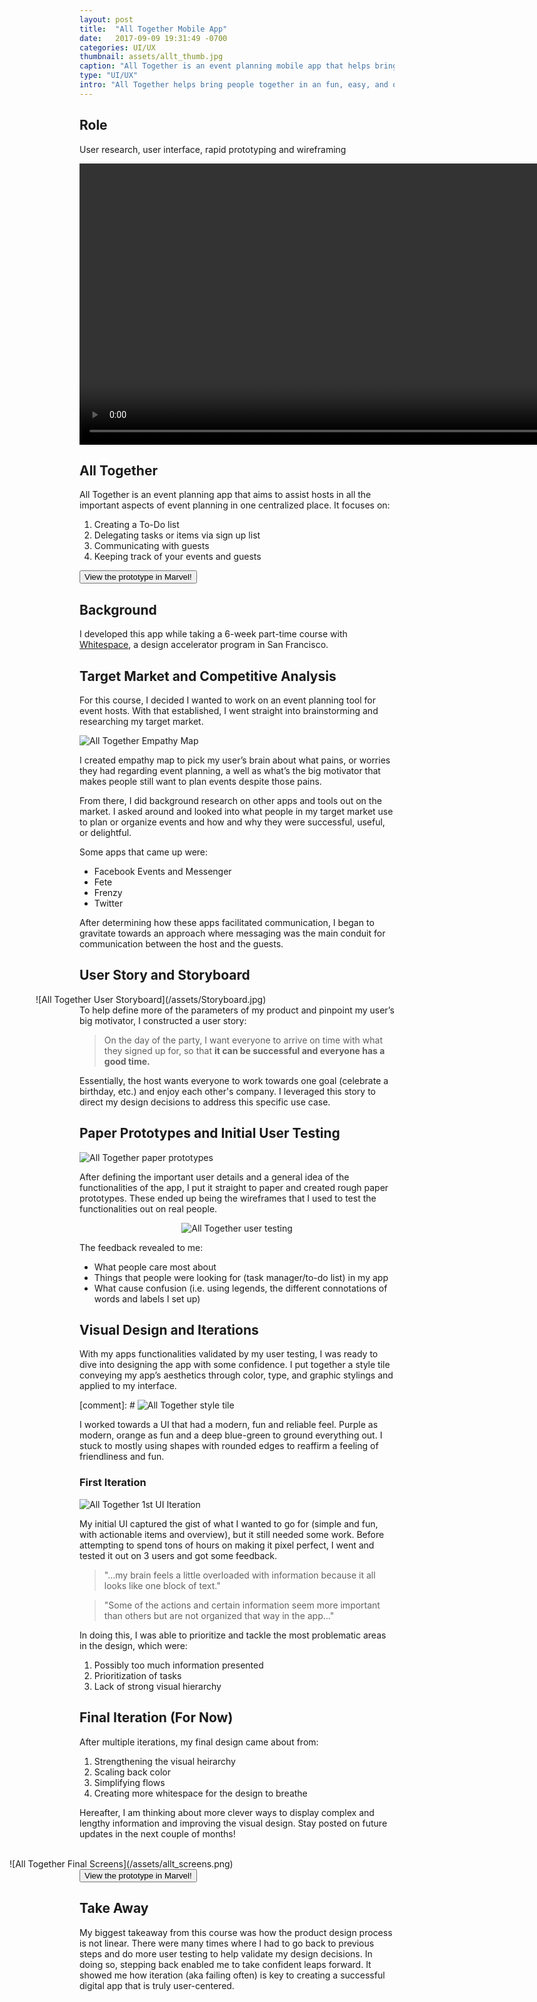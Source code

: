 ```yaml
---
layout: post
title:  "All Together Mobile App"
date:   2017-09-09 19:31:49 -0700
categories: UI/UX
thumbnail: assets/allt_thumb.jpg
caption: "All Together is an event planning mobile app that helps bring people together in an fun, easy, and organized way."
type: "UI/UX"
intro: "All Together helps bring people together in an fun, easy, and organized way."
---
```

## Role
User research, user interface, rapid prototyping and wireframing

<video height="450px" autoplay loop class="VidFloatR">
  <source src="/assets/video/overview_allt.mp4" type="video/mp4">
  Your browser does not support the video tag.
</video>


## All Together

All Together is an event planning app that aims to assist hosts in all the important aspects of event planning in one centralized place. It focuses on:

1. Creating a To-Do list
2. Delegating tasks or items via sign up list
3. Communicating with guests
4. Keeping track of your events and guests

<button type="button" onClick="window.open('https://marvelapp.com/1g627f3')" alt="All Together prototype on Marvel">View the prototype in Marvel!</button>

## Background
I developed this app while taking a 6-week part-time course with [Whitespace](http://whitespacecrew.com/), a design accelerator program in San Francisco.

## Target Market and Competitive Analysis
For this course, I decided I wanted to work on an event planning tool for event hosts. With that established, I went straight into brainstorming and researching my target market.

![All Together Empathy Map](/assets/empathymap.jpg)

I created empathy map to pick my user’s brain about what pains, or worries they had regarding event planning, a well as what’s the big motivator that makes people still want to plan events despite those pains.

From there, I did background research on other apps and tools out on the market. I asked around and looked into what people in my target market use to plan or organize events and how and why they were successful, useful, or delightful.

Some apps that came up were:

- Facebook Events and Messenger
- Fete
- Frenzy
- Twitter

After determining how these apps facilitated communication, I began to gravitate towards an approach where messaging was the main conduit for communication between the host and the guests.

## User Story and Storyboard
<div style="width: 125%; margin-left: -5em;" markdown="1">
![All Together User Storyboard](/assets/Storyboard.jpg)
</div>
To help define more of the parameters of my product and pinpoint my user’s big motivator, I constructed a user story:

> On the day of the party, I want everyone to arrive on time with what they signed up for, so that **it can be successful and everyone has a good time.**

Essentially, the host wants everyone to work towards one goal (celebrate a birthday, etc.) and enjoy each other's company. I leveraged this story to direct my design decisions to address this specific use case.  

## Paper Prototypes and Initial User Testing
![All Together paper prototypes](/assets/paperproto.jpg)

After defining the important user details and a general idea of the functionalities of the app, I put it straight to paper and created rough paper prototypes. These ended up being the wireframes that I used to test the functionalities out on real people.

<p style="text-align: center;"><img src="/assets/usertesting_allt.jpg" alt="All Together user testing"></p>

The feedback revealed to me:

- What people care most about
- Things that people were looking for (task manager/to-do list) in my app
- What cause confusion (i.e. using legends, the different connotations of words and labels I set up)

## Visual Design and Iterations
With my apps functionalities validated by my user testing, I was ready to dive into designing the app with some confidence. I put together a style tile conveying my app’s aesthetics through color, type, and graphic stylings and applied to my interface.

[comment]: # ![All Together style tile](/assets/allt_style_tile.png)

I worked towards a UI that had a modern, fun and reliable feel. Purple as modern, orange as fun and a deep blue-green to ground everything out. I stuck to mostly using shapes with rounded edges to reaffirm a feeling of friendliness and fun.

### First Iteration

![All Together 1st UI Iteration](/assets/allt_1_it.png)

My initial UI captured the gist of what I wanted to go for (simple and fun, with actionable items and overview), but it still needed some work. Before attempting to spend tons of hours on making it pixel perfect, I went and tested it out on 3 users and got some feedback.

> "...my brain feels a little overloaded with information because it all looks like one block of text."

> "Some of the actions and certain information seem more important than others but are not organized that way in the app..."

In doing this, I was able to prioritize and tackle the most problematic areas in the design, which were:

1. Possibly too much information presented
2. Prioritization of tasks
3. Lack of strong visual hierarchy

## Final Iteration (For Now)
After multiple iterations, my final design came about from:

1. Strengthening the visual heirarchy
2. Scaling back color
2. Simplifying flows
3. Creating more whitespace for the design to breathe

Hereafter, I am thinking about more clever ways to display complex and lengthy information and improving the visual design. Stay posted on future updates in the next couple of months!

<div style="width: 200%; padding-top: 1.25em; margin-left: -8em;" markdown="1">
![All Together Final Screens](/assets/allt_screens.png)
</div>
<button type="button" onClick="window.open('https://marvelapp.com/1g627f3')" alt="All Together prototype on Marvel">View the prototype in Marvel!</button>

## Take Away
My biggest takeaway from this course was how the product design process is not linear. There were many times where I had to go back to previous steps and do more user testing to help validate my design decisions. In doing so, stepping back enabled me to take confident leaps forward. It showed me how iteration (aka failing often) is key to creating a successful digital app that is truly user-centered.
